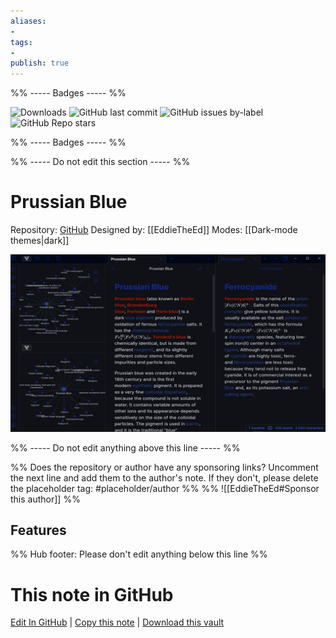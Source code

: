 ```yaml
---
aliases:
- 
tags: 
- 
publish: true
---
```


%% ----- Badges ----- %%

![Downloads](https://img.shields.io/badge/downloads-1404-573E7A?style=for-the-badge&logo=)
![GitHub last commit](https://img.shields.io/github/last-commit/EddieTheEd/Prussian-Blue?color=573E7A&label=last%20update&logo=github&style=for-the-badge)
![GitHub issues by-label](https://img.shields.io/github/issues/EddieTheEd/Prussian-Blue/help%20wanted?color=573E7A&logo=github&style=for-the-badge) 
![GitHub Repo stars](https://img.shields.io/github/stars/EddieTheEd/Prussian-Blue?color=573E7A&logo=github&style=for-the-badge)

%% ----- Badges ----- %%

%% ----- Do not edit this section ----- %%

# Prussian Blue

Repository: [GitHub](https://github.com/EddieTheEd/Prussian-Blue)
Designed by: [[EddieTheEd]]
Modes: [[Dark-mode themes|dark]]



![screenshot](https://github.com/EddieTheEd/Prussian-Blue/raw/HEAD/assets/thumbnail.png)

%% ----- Do not edit anything above this line ----- %% 

%% Does the repository or author have any sponsoring links? Uncomment the next line and add them to the author's note. If they don't, please delete the placeholder tag: #placeholder/author %%
%% ![[EddieTheEd#Sponsor this author]] %%


## Features



%% Hub footer: Please don't edit anything below this line %%

# This note in GitHub

<span class="git-footer">[Edit In GitHub](https://github.dev/obsidian-community/obsidian-hub/blob/main/02%20-%20Community%20Expansions/02.05%20All%20Community%20Expansions/Themes/Prussian%20Blue.md "git-hub-edit-note") | [Copy this note](https://raw.githubusercontent.com/obsidian-community/obsidian-hub/main/02%20-%20Community%20Expansions/02.05%20All%20Community%20Expansions/Themes/Prussian%20Blue.md "git-hub-copy-note") | [Download this vault](https://github.com/obsidian-community/obsidian-hub/archive/refs/heads/main.zip "git-hub-download-vault") </span>
